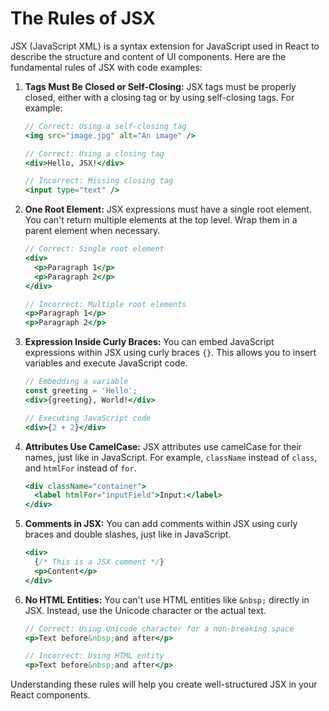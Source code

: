 # The Rules of JSX

JSX (JavaScript XML) is a syntax extension for JavaScript used in React to describe the structure and content of UI components. Here are the fundamental rules of JSX with code examples:

1. **Tags Must Be Closed or Self-Closing:**
   JSX tags must be properly closed, either with a closing tag or by using self-closing tags. For example:

   ```jsx
   // Correct: Using a self-closing tag
   <img src="image.jpg" alt="An image" />

   // Correct: Using a closing tag
   <div>Hello, JSX!</div>

   // Incorrect: Missing closing tag
   <input type="text" />
   ```

2. **One Root Element:**
   JSX expressions must have a single root element. You can't return multiple elements at the top level. Wrap them in a parent element when necessary.

   ```jsx
   // Correct: Single root element
   <div>
     <p>Paragraph 1</p>
     <p>Paragraph 2</p>
   </div>

   // Incorrect: Multiple root elements
   <p>Paragraph 1</p>
   <p>Paragraph 2</p>
   ```

3. **Expression Inside Curly Braces:**
   You can embed JavaScript expressions within JSX using curly braces `{}`. This allows you to insert variables and execute JavaScript code.

   ```jsx
   // Embedding a variable
   const greeting = 'Hello';
   <div>{greeting}, World!</div>

   // Executing JavaScript code
   <div>{2 + 2}</div>
   ```

4. **Attributes Use CamelCase:**
   JSX attributes use camelCase for their names, just like in JavaScript. For example, `className` instead of `class`, and `htmlFor` instead of `for`.

   ```jsx
   <div className="container">
     <label htmlFor="inputField">Input:</label>
   </div>
   ```

5. **Comments in JSX:**
   You can add comments within JSX using curly braces and double slashes, just like in JavaScript.

   ```jsx
   <div>
     {/* This is a JSX comment */}
     <p>Content</p>
   </div>
   ```

6. **No HTML Entities:**
   You can't use HTML entities like `&nbsp;` directly in JSX. Instead, use the Unicode character or the actual text.

   ```jsx
   // Correct: Using Unicode character for a non-breaking space
   <p>Text before&nbsp;and after</p>

   // Incorrect: Using HTML entity
   <p>Text before&nbsp;and after</p>
   ```

Understanding these rules will help you create well-structured JSX in your React components.